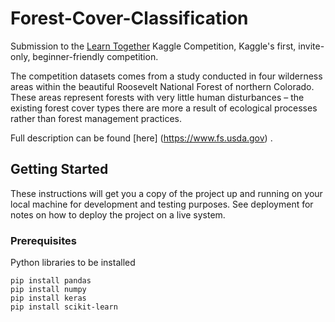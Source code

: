 # Forest-Cover-Classification

Submission to the [Learn Together](https://www.kaggle.com/c/learn-together) Kaggle Competition, Kaggle's first, invite-only, beginner-friendly competition.

The competition datasets comes from a study conducted in four wilderness areas within the beautiful Roosevelt National Forest of northern Colorado. These areas represent forests with very little human disturbances – the existing forest cover types there are more a result of ecological processes rather than forest management practices.

Full description can be found [here] (https://www.fs.usda.gov) .

## Getting Started

These instructions will get you a copy of the project up and running on your local machine for development and testing purposes. See deployment for notes on how to deploy the project on a live system.

### Prerequisites

Python libraries to be installed 

```
pip install pandas
pip install numpy
pip install keras
pip install scikit-learn
```


